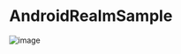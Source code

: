 # AndroidRealmSample

![image](https://cloud.githubusercontent.com/assets/1728656/20970119/5718626e-bccf-11e6-828f-e23bcdd8f52e.png)
